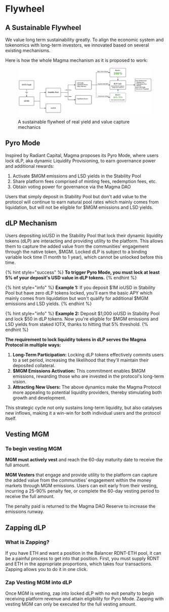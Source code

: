 # Flywheel

## A Sustainable Flywheel&#x20;

We value long term sustainability greatly. To align the economic system and tokenomics with long-term investors, we innovated based on several existing mechanisms.

Here is how the whole Magma mechanism as it is proposed to work:

<figure><img src="../.gitbook/assets/WX20231101-151859@2x.png" alt=""><figcaption><p>A sustainable flywheel of real yield and value capture mechanics</p></figcaption></figure>

## **Pyro Mode**

Inspired by Radiant Capital, Magma proposes its Pyro Mode, where users lock dLP, aka dynamic Liquidity Provisioning, to earn governance power and additional rewards:

1. Activate $MGM emissions and LSD yields in the Stability Pool
2. Share platform fees comprised of minting fees, redemption fees, etc.
3. Obtain voting power for governance via the Magma DAO

Users that simply deposit in Stability Pool but don't add value to the protocol will continue to earn natural pool rates which mainly comes from liquidation, but will not be eligible for $MGM emissions and LSD yields.

## dLP Mechanism

Users depositing ioUSD in the Stability Pool that lock their dynamic liquidity tokens (dLP) are interacting and providing utility to the platform. This allows them to capture the added value from the communities’ engagement through the native token, $MGM. Locked dLP is subject to a binding variable lock time (1 month to 1 year), which cannot be unlocked before this time.

{% hint style="success" %}
**To trigger Pyro Mode, you must lock at least 5% of your deposit's USD value in dLP tokens.**
{% endhint %}

{% hint style="info" %}
**Example 1:** If you deposit $1M ioUSD in Stability Pool but have zero dLP tokens locked, you'll earn the basic APY which mainly comes from liquidation but won't qualify for additional $MGM emissions and LSD yields.
{% endhint %}

{% hint style="info" %}
**Example 2:** Deposit $1,000 ioUSD in Stability Pool and lock $50 in dLP tokens. Now you're eligible for $MGM emissions and LSD yields from staked IOTX, thanks to hitting that 5% threshold.
{% endhint %}

**The requirement to lock liquidity tokens in dLP serves the Magma Protocol in multiple ways:**

1. **Long-Term Participation:** Locking dLP tokens effectively commits users to a set period, increasing the likelihood that they'll maintain their deposited collateral.
2. **$MGM Emissions Activation:** This commitment enables $MGM emissions, rewarding those who are invested in the protocol's long-term vision.
3. **Attracting New Users:** The above dynamics make the Magma Protocol more appealing to potential liquidity providers, thereby stimulating both growth and development.

This strategic cycle not only sustains long-term liquidity, but also catalyses new inflows, making it a win-win for both individual users and the protocol itself.

## Vesting MGM

### **To begin vesting MGM** <a href="#how-to-begin-vesting-rdnt" id="how-to-begin-vesting-rdnt"></a>

**MGM must actively vest** and reach the 60-day maturity date to receive the full amount.

**MGM Vesters** that engage and provide utility to the platform can capture the added value from the communities’ engagement within the money markets through MGM emissions. Users can exit early from their vesting, incurring a 25-90% penalty fee, or complete the 60-day vesting period to receive the full amount.

The penalty paid is returned to the Magma DAO Reserve to increase the emissions runway.

## Zapping dLP

### **What is Zapping?** <a href="#what-is-zapping" id="what-is-zapping"></a>

If you have ETH and want a position in the Balancer RDNT-ETH pool, it can be a painful process to get into that position. First, you must supply RDNT and ETH in the appropriate proportions, which takes four transactions. Zapping allows you to do it in one click.

### **Zap Vesting MGM into dLP** <a href="#zap-vesting-rdnt-into-dlp" id="zap-vesting-rdnt-into-dlp"></a>

Once MGM is vesting, zap into locked dLP with no exit penalty to begin receiving platform revenue and attain eligibility for Pyro Mode. Zapping with vesting MGM can only be executed for the full vesting amount.
